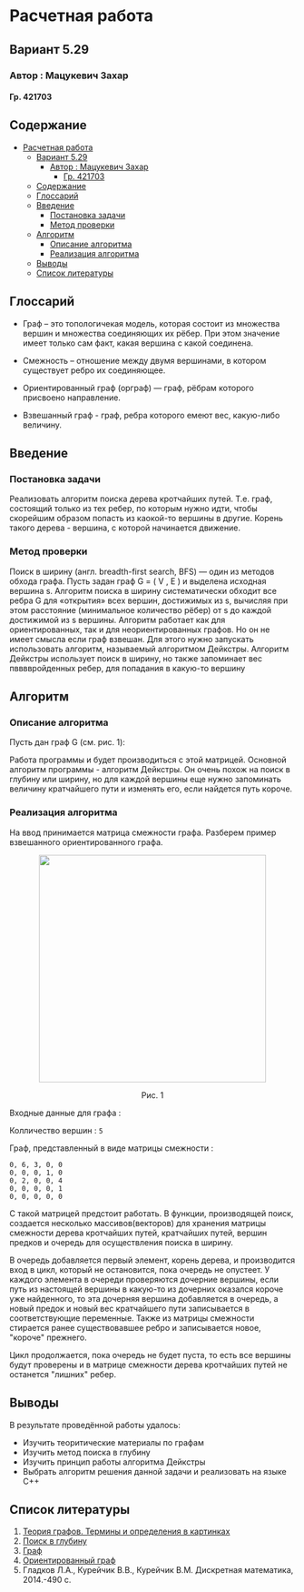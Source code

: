 # Расчетная работа
## Вариант 5.29 

### Автор : Мацукевич Захар
#### Гр. 421703

## Содержание

- [Расчетная работа](#расчетная-работа)
  - [Вариант 5.29](#вариант-529)
    - [Автор : Мацукевич Захар](#автор--мацукевич-захар)
      - [Гр. 421703](#гр-421703)
  - [Содержание](#содержание)
  - [Глоссарий](#глоссарий)
  - [Введение](#введение)
    - [Постановка задачи](#постановка-задачи)
    - [Метод проверки](#метод-проверки)
  - [Алгоритм](#алгоритм)
    - [Описание алгоритма](#описание-алгоритма)
    - [Реализация алгоритма](#реализация-алгоритма)
  - [Выводы](#выводы)
  - [Список литературы](#список-литературы)

## Глоссарий 
- Граф – это топологичекая модель, которая состоит из множества вершин и множества соединяющих их рёбер. При этом значение имеет только сам факт, какая вершина с какой соединена.

- Смежность – отношение между двумя вершинами, в котором существует ребро их соединяющее.

- Ориентированный граф (орграф) — граф, рёбрам которого присвоено направление.

- Взвешанный граф - граф, ребра которого емеют вес, какую-либо величину.

## Введение
### Постановка задачи
Реализовать алгоритм поиска дерева кротчайших путей. Т.е. граф, состоящий только из тех ребер, по которым нужно идти, чтобы скорейшим образом попасть из каокой-то вершины в другие. Корень такого дерева - вершина, с которой начинается движение. 

### Метод проверки
Поиск в ширину (англ. breadth-first search, BFS) — один из методов обхода графа. Пусть задан граф G = ( V , E ) и выделена исходная вершина s. Алгоритм поиска в ширину систематически обходит все ребра G для «открытия» всех вершин, достижимых из s, вычисляя при этом расстояние (минимальное количество рёбер) от s до каждой достижимой из s вершины. Алгоритм работает как для ориентированных, так и для неориентированных графов. Но он не имеет смысла если граф взвешан. Для этого нужно запускать использовать алгоритм, называемый алгоритмом Дейкстры.
Алгоритм Дейкстры использует поиск в ширину, но также запоминает вес пввввройденных ребер, для попадания в какую-то вершину 
 
## Алгоритм
### Описание алгоритма
Пусть дан граф G (см. рис. 1):

Работа программы и будет производиться с этой матрицей. Основной алгоритм программы - алгоритм Дейкстры. Он очень похож на поиск в глубину или ширину, но для каждой вершины еще нужно запоминать величину кратчайшего пути и изменять его, если найдется путь короче.

### Реализация алгоритма

На ввод принимается матрица смежности графа. Разберем пример взвешанного ориентированного графа. 

<p align="center">
<image
  src="img/img1.png"
  caption="Исходный граф"
  style="width: 400px;">
  <p align="center">Рис. 1</p>
</p>

Входные данные для графа :

Колличество вершин : ```5```

Граф, представленный в виде матрицы смежности :

```
0, 6, 3, 0, 0  
0, 0, 0, 1, 0  
0, 2, 0, 0, 4  
0, 0, 0, 0, 1  
0, 0, 0, 0, 0
```

С такой матрицей предстоит работать. В функции, производящей поиск, создается несколько массивов(векторов) для хранения матрицы смежности дерева кротчайших путей, кратчайших путей, вершин предков и очередь для осуществления поиска в ширину. 

В очередь добавляется первый элемент, корень дерева, и производится вход в цикл, который не остановится, пока очередь не опустеет. У каждого элемента в очереди проверяются дочерние вершины, если путь из настоящей вершины в какую-то из дочерних оказался короче уже найденного, то эта дочерняя вершина добавляется в очередь, а новый предок и новый вес кратчайшего пути записывается в соответствующие переменные. Также из матрицы смежности стирается ранее существовавшее ребро и записывается новое, "короче" прежнего. 

Цикл продолжается, пока очередь не будет пуста, то есть все вершины будут проверены и в матрице смежности дерева кротчайших путей не останется "лишних" ребер.

## Выводы
В результате проведённой работы удалось:

- Изучить теоритические материалы по графам
- Изучить метод поиска в глубину
- Изучить принцип работы алгоритма Дейкстры
- Выбрать алгоритм решения данной задачи и реализовать на языке С++

## Список литературы
1. [Теория графов. Термины и определения в картинках](https://habr.com/ru/companies/otus/articles/568026/)
2. [Поиск в глубину](https://ru.wikipedia.org/wiki/Поиск_в_глубину)
3. [Граф](https://ru.wikipedia.org/wiki/Граф_(математика))
4. [Ориентированный граф](https://ru.wikipedia.org/wiki/Ориентированный_граф)
5. Гладков Л.А., Курейчик В.В., Курейчик В.М. Дискретная математика, 2014.-490 с.